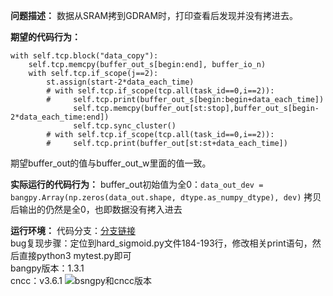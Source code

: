 **问题描述：**
数据从SRAM拷到GDRAM时，打印查看后发现并没有拷进去。

**期望的代码行为：**
```
with self.tcp.block("data_copy"):
    self.tcp.memcpy(buffer_out_s[begin:end], buffer_io_n)
    with self.tcp.if_scope(j==2):
        st.assign(start-2*data_each_time)
        # with self.tcp.if_scope(tcp.all(task_id==0,i==2)):
        #     self.tcp.print(buffer_out_s[begin:begin+data_each_time])
              self.tcp.memcpy(buffer_out[st:stop],buffer_out_s[begin-2*data_each_time:end])
              self.tcp.sync_cluster()
        # with self.tcp.if_scope(tcp.all(task_id==0,i==2)):
        #     self.tcp.print(buffer_out[st:st+data_each_time])
```
期望buffer_out的值与buffer_out_w里面的值一致。

**实际运行的代码行为：**
buffer_out初始值为全0：`data_out_dev = bangpy.Array(np.zeros(data_out.shape, dtype.as_numpy_dtype), dev)`
拷贝后输出的仍然是全0，也即数据没有拷入进去

**运行环境：**
代码分支：[分支链接](https://github.com/pingmu123/mlu-ops.git)\
bug复现步骤：定位到hard_sigmoid.py文件184-193行，修改相关print语句，然后直接python3 mytest.py即可\
bangpy版本：1.3.1\
cncc：v3.6.1
![bsngpy和cncc版本](https://user-images.githubusercontent.com/102028822/165430656-ac6217b7-1078-41dc-be44-7420261b7411.png)
